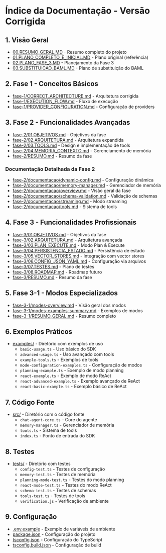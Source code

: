 # Índice da Documentação - Versão Corrigida

## 1. Visão Geral
- [00.RESUMO_GERAL.MD](00.RESUMO_GERAL.MD) - Resumo completo do projeto
- [01.PLANO_COMPLETO_E_INICIAL.MD](01.PLANO_COMPLETO_E_INICIAL.MD) - Plano original (referência)
- [02.PLANO_FASE_3.MD](02.PLANO_FASE_3.MD) - Planejamento da Fase 3
- [03.SUBSTITUICAO_BAML.MD](03.SUBSTITUICAO_BAML.MD) - Plano de substituição do BAML

## 2. Fase 1 - Conceitos Básicos
- [fase-1/CORRECT_ARCHITECTURE.md](fase-1/CORRECT_ARCHITECTURE.md) - Arquitetura corrigida
- [fase-1/EXECUTION_FLOW.md](fase-1/EXECUTION_FLOW.md) - Fluxo de execução
- [fase-1/PROVIDER_CONFIGURATION.md](fase-1/PROVIDER_CONFIGURATION.md) - Configuração de providers

## 3. Fase 2 - Funcionalidades Avançadas
- [fase-2/01.OBJETIVOS.md](fase-2/01.OBJETIVOS.md) - Objetivos da fase
- [fase-2/02.ARQUITETURA.md](fase-2/02.ARQUITETURA.md) - Arquitetura expandida
- [fase-2/03.TOOLS.md](fase-2/03.TOOLS.md) - Design e implementação de tools
- [fase-2/04.MEMORIA_CONTEXTO.md](fase-2/04.MEMORIA_CONTEXTO.md) - Gerenciamento de memória
- [fase-2/RESUMO.md](fase-2/RESUMO.md) - Resumo da fase

### Documentação Detalhada da Fase 2
- [fase-2/documentacao/dynamic-config.md](fase-2/documentacao/dynamic-config.md) - Configuração dinâmica
- [fase-2/documentacao/memory-manager.md](fase-2/documentacao/memory-manager.md) - Gerenciador de memória
- [fase-2/documentacao/overview.md](fase-2/documentacao/overview.md) - Visão geral da fase
- [fase-2/documentacao/schema-validation.md](fase-2/documentacao/schema-validation.md) - Validação de schemas
- [fase-2/documentacao/streaming.md](fase-2/documentacao/streaming.md) - Modo streaming
- [fase-2/documentacao/tools.md](fase-2/documentacao/tools.md) - Sistema de tools

## 4. Fase 3 - Funcionalidades Profissionais
- [fase-3/01.OBJETIVOS.md](fase-3/01.OBJETIVOS.md) - Objetivos da fase
- [fase-3/02.ARQUITETURA.md](fase-3/02.ARQUITETURA.md) - Arquitetura avançada
- [fase-3/03.PLAN_EXECUTE.md](fase-3/03.PLAN_EXECUTE.md) - Modo Plan & Execute
- [fase-3/04.PERSISTENCIA_ESTADO.md](fase-3/04.PERSISTENCIA_ESTADO.md) - Persistência de estado
- [fase-3/05.VECTOR_STORES.md](fase-3/05.VECTOR_STORES.md) - Integração com vector stores
- [fase-3/06.CONFIG_JSON_YAML.md](fase-3/06.CONFIG_JSON_YAML.md) - Configuração via arquivos
- [fase-3/07.TESTES.md](fase-3/07.TESTES.md) - Plano de testes
- [fase-3/08.ROADMAP.md](fase-3/08.ROADMAP.md) - Roadmap futuro
- [fase-3/RESUMO.md](fase-3/RESUMO.md) - Resumo da fase

## 5. Fase 3-1 - Modos Especializados
- [fase-3-1/modes-overview.md](fase-3-1/modes-overview.md) - Visão geral dos modos
- [fase-3-1/modes-examples-summary.md](fase-3-1/modes-examples-summary.md) - Exemplos de modos
- [fase-3-1/RESUMO_GERAL.md](fase-3-1/RESUMO_GERAL.md) - Resumo completo

## 6. Exemplos Práticos
- [examples/](../../examples/) - Diretório com exemplos de uso
  - `basic-usage.ts` - Uso básico do SDK
  - `advanced-usage.ts` - Uso avançado com tools
  - `example-tools.ts` - Exemplos de tools
  - `mode-configuration-examples.ts` - Configuração de modos
  - `planning-example.ts` - Exemplo de modo planning
  - `react-example.ts` - Exemplo de modo ReAct
  - `react-advanced-example.ts` - Exemplo avançado de ReAct
  - `react-basic-example.ts` - Exemplo básico de ReAct

## 7. Código Fonte
- [src/](../../src/) - Diretório com o código fonte
  - `chat-agent-core.ts` - Core do agente
  - `memory-manager.ts` - Gerenciador de memória
  - `tools.ts` - Sistema de tools
  - `index.ts` - Ponto de entrada do SDK

## 8. Testes
- [tests/](../../tests/) - Diretório com testes
  - `config-test.ts` - Testes de configuração
  - `memory-test.ts` - Testes de memória
  - `planning-mode-test.ts` - Testes do modo planning
  - `react-mode-test.ts` - Testes do modo ReAct
  - `schema-test.ts` - Testes de schemas
  - `tools-test.ts` - Testes de tools
  - `verification.js` - Verificação de ambiente

## 9. Configuração
- [.env.example](../../.env.example) - Exemplo de variáveis de ambiente
- [package.json](../../package.json) - Configuração do projeto
- [tsconfig.json](../../tsconfig.json) - Configuração do TypeScript
- [tsconfig.build.json](../../tsconfig.build.json) - Configuração de build
